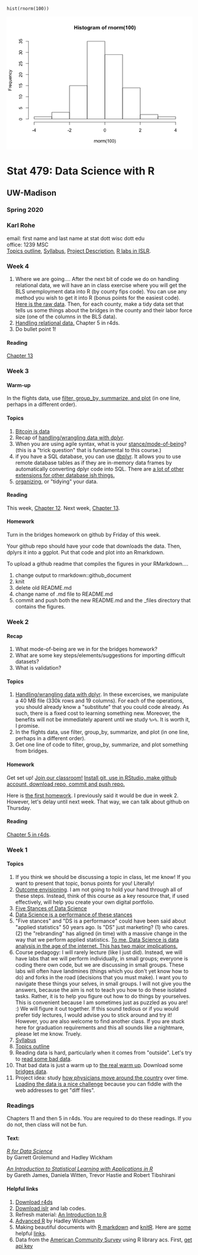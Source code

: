     hist(rnorm(100))

![](README_files/figure-markdown_strict/unnamed-chunk-1-1.png)

Stat 479: Data Science with R
=============================

UW-Madison
----------

### Spring 2020

### Karl Rohe

email: first name and last name at stat dott wisc dott edu  
office: 1239 MSC  
[Topics outline](TopicsOutline.pdf), [Syllabus](syl479s20.pdf), [Project
Description](../ProjectDescription.html), [R labs in ISLR](labs.R).

### Week 4

1.  Where we are going.... After the next bit of code we do on handling
    relational data, we will have an in class exercise where you will
    get the BLS unemployment data into R (by county fips code). You can
    use any method you wish to get it into R (bonus points for the
    easiest code). [Here is the raw
    data](https://www.bls.gov/web/metro/laucntycur14.txt). Then, for
    each county, make a tidy data set that tells us some things about
    the bridges in the county and their labor force size (one of the
    columns in the BLS data).
2.  [Handling relational data.](../code/playgrounds.R) Chapter 5 in
    r4ds.  
3.  Do bullet point 1!

#### Reading

[Chapter 13](https://r4ds.had.co.nz/relational-data.html)

### Week 3

#### Warm-up

In the flights data, use [filter, group\_by, summarize, and
plot](../code/handling.R) (in one line, perhaps in a different order).

#### Topics

1.  [Bitcoin is
    data](https://cran.r-project.org/web/packages/Rbitcoin/)  
2.  Recap of [handling/wrangling data with dplyr](../code/handling.R).
3.  When you are using agile syntax, what is your
    [stance/mode-of-being](../lectures/stances.html)? (this is a "trick
    question" that is fundamental to this course.)
4.  if you have a SQL database, you can use
    [dbplyr](https://dbplyr.tidyverse.org). It allows you to use remote
    database tables as if they are in-memory data frames by
    automatically converting dplyr code into SQL. There are [a lot of
    other extensions for other database ish
    things.](https://gist.github.com/piccolbo/3d8ac40291f4eaee644b)
5.  [organizing](../code/organizing.R), or "tidying" your data.

#### Reading

This week, [Chapter 12](https://r4ds.had.co.nz/tidy-data.html). Next
week, [Chapter 13](https://r4ds.had.co.nz/relational-data.html).

#### Homework

Turn in the bridges homework on github by Friday of this week.

Your github repo should have your code that downloads the data. Then,
dplyrs it into a ggplot. Put that code and plot into an Rmarkdown.

To upload a github readme that compiles the figures in your
RMarkdown....

1.  change output to rmarkdown::github\_document  
2.  knit
3.  delete old README.md
4.  change name of .md file to README.md
5.  commit and push both the new README.md and the <name>\_files
    directory that contains the figures.

### Week 2

#### Recap

1.  What mode-of-being are we in for the bridges homework?  
2.  What are some key steps/elements/suggestions for importing difficult
    datasets?  
3.  What is validation?

#### Topics

1.  [Handling/wrangling data with dplyr](../code/handling.R). In these
    excercises, we manipulate a 40 MB file (330k rows and 19 columns).
    For each of the operations, you should already know a "substitute"
    that you could code already. As such, there is a fixed cost to
    learning something new. Moreover, the benefits will not be
    immediately aparent until we study `%>%`. It is worth it, I promise.
2.  In the flights data, use filter, group\_by, summarize, and plot (in
    one line, perhaps in a different order).
3.  Get one line of code to filter, group\_by, summarize, and plot
    something from bridges.

#### Homework

Get set up! [Join our
classroom!](https://classroom.github.com/classrooms/25160858-ds479s20)
[Install git, use in RStudio, make github account, download repo, commit
and push repo.](../lectures/github.html)

Here is [the first homework](https://classroom.github.com/a/4SC06sxf). I
previously said it would be due in week 2. However, let's delay until
next week. That way, we can talk about github on Thursday.

#### Reading

[Chapter 5 in r4ds](https://r4ds.had.co.nz).

### Week 1

#### Topics

1.  If you think we should be discussing a topic in class, let me know!
    If you want to present that topic, bonus points for you! Literally!
2.  [Outcome envisioning](../lectures/digitalPortfolio.html). I am not
    going to hold your hand through all of these steps. Instead, think
    of this course as a key resource that, if used effectively, will
    help you create your own digital portfolio.
3.  [Five Stances of Data Science](../lectures/stances.html)  
4.  [Data Science is a performance of these
    stances](../lectures/performance.html)  
5.  "Five stances" and "DS is a performance" could have been said about
    "applied statistics" 50 years ago. Is "DS" just marketing? (1) who
    cares. (2) the "rebranding" has aligned (in time) with a massive
    change in the way that we perform applied statistics. [To me, Data
    Science is data analysis in the age of the internet. This has two
    major implications.](../lectures/firstLecture.html)  
6.  Course pedagogy: I will rarely lecture (like I just did). Instead,
    we will have labs that we will perform individually, in small
    groups; everyone is coding there own code, but we are discussing in
    small groups. These labs will often have landmines (things which you
    don't yet know how to do) and forks in the road (decisions that you
    must make). I want you to navigate these things your selves, in
    small groups. I will not give you the answers, because the aim is
    not to teach you how to do these isolated tasks. Rather, it is to
    help you figure out how to do things by yourselves. This is
    convenient because I am sometimes just as puzzled as you are! :) We
    will figure it out together. If this sound tedious or if you would
    prefer tidy lectures, I would advise you to stick around and try it!
    However, you are also welcome to find another class. If you are
    stuck here for graduation requirements and this all sounds like a
    nightmare, please let me know. Truely.  
7.  [Syllabus](syl479s20.pdf)  
8.  [Topics outline](TopicsOutline.pdf)  
9.  Reading data is hard, particularly when it comes from "outside".
    Let's try to [read some bad data](../code/readingBadData.R).  
10. That bad data is just a warm up to [the real warm
    up](assignments/Bridges.html). Download some [bridges
    data](https://www.fhwa.dot.gov/bridge/nbi/ascii.cfm).  
11. Project idea: study [how physicians move around the
    country](http://onlinelibrary.wiley.com/doi/10.1111/hesr.2017.52.issue-S1/issuetoc)
    over time. [Loading the data is a nice
    challenge](http://download.cms.gov/nppes/NPI_Files.html) because you
    can fiddle with the web addresses to get "diff files".

### Readings

Chapters 11 and then 5 in r4ds. You are required to do these readings.
If you do not, then class will not be fun.

#### Text:

[*R for Data Science*](http://r4ds.had.co.nz)  
by Garrett Grolemund and Hadley Wickham

[*An Introduction to Statistical Learning with Applications in
R*](http://www-bcf.usc.edu/~gareth/ISL/)  
by Gareth James, Daniela Witten, Trevor Hastie and Robert Tibshirani

#### Helpful links

1.  [Download r4ds](http://r4ds.had.co.nz)  
2.  [Download islr](http://www-bcf.usc.edu/~gareth/ISL/) and lab
    codes.  
3.  Refresh material: [An Introduction to
    R](http://cran.r-project.org/doc/manuals/R-intro.pdf)  
4.  [Advanced R](http://adv-r.had.co.nz) by Hadley Wickham  
5.  Making beautiful documents with [R
    markdown](http://rmarkdown.rstudio.com) and
    [knitR](http://kbroman.org/knitr_knutshell/). Here are
    [some](../ht/rmarkdown-cheatsheet.pdf) helpful
    [links](../ht/rmarkdown-reference.pdf).
6.  Data from the [American Community
    Survey](http://en.wikipedia.org/wiki/American_Community_Survey)
    using R library acs. First, [get api
    key](http://api.census.gov/data/key_signup.html)
